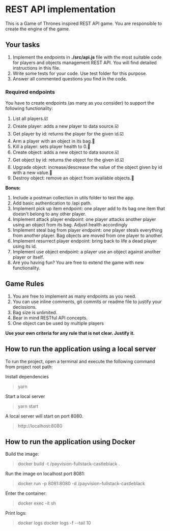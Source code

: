 # REST API implementation

This is a Game of Thrones inspired REST API game. You are responsible to create the engine of the game.

## Your tasks

1. Implement the endpoints in **./src/api.js** file with the most suitable code for players and objects management REST API. You will find detailed instructions in this file.
2. Write some tests for your code. Use test folder for this purpose.
3. Answer all commented questions you find in the code.

### Required endpoints

You have to create endpoints (as many as you consider) to support the following functionality:

1. List all players.:ballot_box_with_check:
2. Create player: adds a new player to data source.:ballot_box_with_check:
3. Get player by id: returns the player for the given id.:ballot_box_with_check:
4. Arm a player with an object in its bag.:black_square_button:
5. Kill a player: sets player health to 0.:black_square_button:
6. Create object: adds a new object to data source.:ballot_box_with_check:
7. Get object by id: returns the object for the given id.:ballot_box_with_check:
8. Upgrade object: increase/descrease the value of the object given by id with a new value.:black_square_button:
9. Destroy object: remove an object from available objects.:black_square_button:

**Bonus:**

1. Include a postman collection in utils folder to test the app.
2. Add basic authentication to /api path.
3. Implement pick up item endpoint: one player add to its bag one item that doesn't belong to any other player.
4. Implement attack player endpoint: one player attacks another player using an object from its bag. Adjust health accordingly
5. Implement steal bag from player endpoint: one player steals everything from another player. Bag objects are moved from one player to another.
6. Implement resurrect player endpoint: bring back to life a dead player using its id.
7. Implement use object endpoint: a player use an object against another player or itself.
8. Are you having fun? You are free to extend the game with new functionality.

## Game Rules

1. You are free to implement as many endpoints as you need.
2. You can use inline comments, git commits or readme file to justify your decissions.
3. Bag size is unlimited.
4. Bear in mind RESTful API concepts.
5. One object can be used by multiple players

**Use your own criteria for any rule that is not clear. Justify it.**

## How to run the application using a local server

To run the project, open a terminal and execute the following command from project root path:

Install dependencies

> yarn

Start a local server

> yarn start

A local server will start on port 8080.

> http://localhost:8080

## How to run the application using Docker

Build the image:

> docker build -t <your username>/payvision-fullstack-castleblack .

Run the image on localhost port 8081:

> docker run -p 8081:8080 -d <your username>/payvision-fullstack-castleblack

Enter the container:

> docker exec -it <container id> sh

Print logs:

> docker logs <container id>
> docker logs -f --tail 10 <container id>
